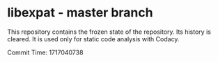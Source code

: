 # libexpat - master branch

This repository contains the frozen state of the repository.
Its history is cleared. It is used only for static code
analysis with Codacy.

Commit Time: 1717040738
